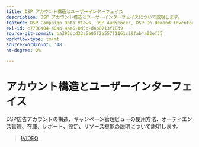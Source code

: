 ```yaml
---
title: DSP アカウント構造とユーザーインターフェイス
description: DSP アカウント構造とユーザーインターフェイスについて説明します。
feature: DSP Campaign Data Views, DSP Audiences, DSP On Demand Inventory, DSP Private Inventory, DSP Deal IDs, DSP Custom Reports
exl-id: c7786a04-a0ab-4ae6-8d5c-da68713f18d9
source-git-commit: ba393ccd33a5e05f2e557f1161c29fab4a03ef35
workflow-type: tm+mt
source-wordcount: '48'
ht-degree: 0%

---
```


# アカウント構造とユーザーインターフェイス

DSP広告アカウントの構造、キャンペーン管理ビューの使用方法、オーディエンス管理、在庫、レポート、設定、リソース機能の説明について説明します。

>[!VIDEO](https://video.tv.adobe.com/v/339206)
